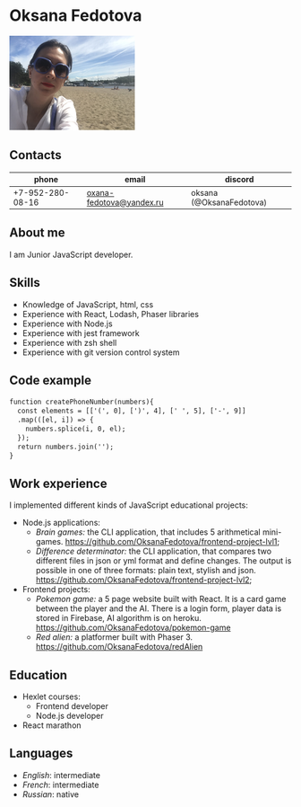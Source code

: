 # Oksana Fedotova  
![My photo](https://github.com/OksanaFedotova/rsschool-cv/raw/gh-pages/images/photo.png)
## Contacts
phone | email | discord
------ | ------ | ------
+7-952-280-08-16 | oxana-fedotova@yandex.ru  | oksana (@OksanaFedotova)

## About me
I am Junior JavaScript developer. 
## Skills
* Knowledge of JavaScript, html, css
* Experience with React, Lodash, Phaser libraries
* Experience with Node.js
* Experience with jest framework
* Experience with zsh shell
* Experience with git version control system
## Code example
```
function createPhoneNumber(numbers){
  const elements = [['(', 0], [')', 4], [' ', 5], ['-', 9]]
  .map(([el, i]) => {
    numbers.splice(i, 0, el);
  });
  return numbers.join('');
}
```
## Work experience
I implemented different kinds of JavaScript educational projects:
* Node.js applications:
    * *Brain games:* the CLI application, that includes 5 arithmetical mini-games. https://github.com/OksanaFedotova/frontend-project-lvl1;
    * *Difference determinator:* the СLI application, that compares two different files in json or yml format and define changes. The output is possible in one of three formats: plain text, stylish and json. 
    https://github.com/OksanaFedotova/frontend-project-lvl2;
* Frontend projects:
    * *Pokemon game:* a 5 page website built with React. It is a card game between the player and the AI. There is a login form, player data is stored in Firebase, AI algorithm is on heroku. https://github.com/OksanaFedotova/pokemon-game
    * *Red alien:* a platformer built with Phaser 3.
    https://github.com/OksanaFedotova/redAlien
## Education
* Hexlet courses:
    * Frontend developer
    * Node.js developer
* React marathon

## Languages 
* *English*: intermediate
* *French*: intermediate
* *Russian*: native